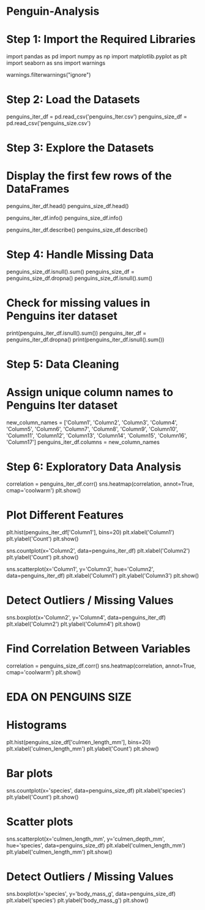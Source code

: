 # Penguin-Analysis
# Step 1: Import the Required Libraries
import pandas as pd
import numpy as np
import matplotlib.pyplot as plt
import seaborn as sns
import warnings

warnings.filterwarnings("ignore")

# Step 2: Load the Datasets
penguins_iter_df = pd.read_csv('penguins_lter.csv')
penguins_size_df = pd.read_csv('penguins_size.csv')

# Step 3: Explore the Datasets
# Display the first few rows of the DataFrames
penguins_iter_df.head()
penguins_size_df.head()

penguins_iter_df.info()
penguins_size_df.info()

penguins_iter_df.describe()
penguins_size_df.describe()

# Step 4: Handle Missing Data
penguins_size_df.isnull().sum()
penguins_size_df = penguins_size_df.dropna()
penguins_size_df.isnull().sum()

# Check for missing values in Penguins iter dataset
print(penguins_iter_df.isnull().sum())
penguins_iter_df = penguins_iter_df.dropna()
print(penguins_iter_df.isnull().sum())

# Step 5: Data Cleaning
# Assign unique column names to Penguins Iter dataset
new_column_names = ['Column1', 'Column2', 'Column3', 'Column4', 'Column5', 'Column6', 'Column7', 'Column8', 'Column9', 'Column10', 'Column11', 'Column12', 'Column13', 'Column14', 'Column15', 'Column16', 'Column17']
penguins_iter_df.columns = new_column_names

# Step 6: Exploratory Data Analysis
correlation = penguins_iter_df.corr()
sns.heatmap(correlation, annot=True, cmap='coolwarm')
plt.show()

# Plot Different Features
plt.hist(penguins_iter_df['Column1'], bins=20)
plt.xlabel('Column1')
plt.ylabel('Count')
plt.show()

sns.countplot(x='Column2', data=penguins_iter_df)
plt.xlabel('Column2')
plt.ylabel('Count')
plt.show()

sns.scatterplot(x='Column1', y='Column3', hue='Column2', data=penguins_iter_df)
plt.xlabel('Column1')
plt.ylabel('Column3')
plt.show()

# Detect Outliers / Missing Values
sns.boxplot(x='Column2', y='Column4', data=penguins_iter_df)
plt.xlabel('Column2')
plt.ylabel('Column4')
plt.show()

# Find Correlation Between Variables
correlation = penguins_size_df.corr()
sns.heatmap(correlation, annot=True, cmap='coolwarm')
plt.show()

# EDA ON PENGUINS SIZE
# Histograms
plt.hist(penguins_size_df['culmen_length_mm'], bins=20)
plt.xlabel('culmen_length_mm')
plt.ylabel('Count')
plt.show()

# Bar plots
sns.countplot(x='species', data=penguins_size_df)
plt.xlabel('species')
plt.ylabel('Count')
plt.show()

# Scatter plots
sns.scatterplot(x='culmen_length_mm', y='culmen_depth_mm', hue='species', data=penguins_size_df)
plt.xlabel('culmen_length_mm')
plt.ylabel('culmen_length_mm')
plt.show()

# Detect Outliers / Missing Values
sns.boxplot(x='species', y='body_mass_g', data=penguins_size_df)
plt.xlabel('species')
plt.ylabel('body_mass_g')
plt.show()
